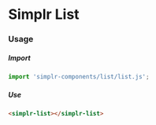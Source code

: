 # Simplr List

### Usage

##### Import
```js
import 'simplr-components/list/list.js';
```

##### Use
```html
<simplr-list></simplr-list>
```
